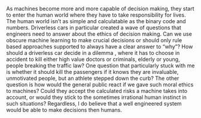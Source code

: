 As machines become more and more capable of decision making, they start to enter the human world where they have to take responsibility for lives. The human world isn’t as simple and calculatable as the binary code and numbers. Driverless cars in particular created a wave of questions that engineers need to answer about the ethics of decision making. Can we use obscure machine learning to make crucial decisions or should only rule based approaches supported to always have a clear answer to “why”? How should a driverless car decide in a dilemma , where it has to choose in accident to kill either high value doctors or criminals, elderly or young, people breaking the traffic law? One question that particularly stuck with me is whether it should kill the passengers if it knows they are invaluable, unmotivated people, but an athlete stepped down the curb? The other question is how would the general public react if we gave such moral ethics to machines? Could they accept the calculated risks a machine takes into account, or would they stick to the sometimes irrational human instinct in such situations? Regardless, I do believe that a well engineered system would be able to make decisions then humans.

